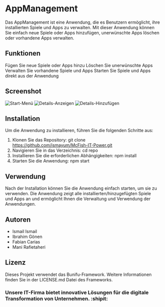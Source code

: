 
# AppManagement

Das AppManagement ist eine Anwendung, die es Benutzern ermöglicht, ihre installierten Spiele und Apps zu verwalten. Mit dieser Anwendung können Sie einfach neue Spiele oder Apps hinzufügen, unerwünschte Apps löschen oder vorhandene Apps verwalten.

## Funktionen
Fügen Sie neue Spiele oder Apps hinzu
Löschen Sie unerwünschte Apps
Verwalten Sie vorhandene Spiele und Apps
Starten Sie Spiele und Apps direkt aus der Anwendung

## Screenshot
![Start-Menü](https://my.mail.de/dl/5c49b6df15bce0645873c80096e0c0af)
![Details-Anzeigen](https://my.mail.de/dl/61c1fab60bbd7e14bc3d328553299fad)
![Details-Hinzufügen](https://my.mail.de/dl/0c7995c7eb3339412f4fb7ae6f2ac5d5)

## Installation
Um die Anwendung zu installieren, führen Sie die folgenden Schritte aus:

1. Klonen Sie das Repository: git clone https://github.com/ismayum/McFish-IT-Power.git
2. Navigieren Sie in das Verzeichnis: cd repo
3. Installieren Sie die erforderlichen Abhängigkeiten: npm install
4. Starten Sie die Anwendung: npm start

## Verwendung
Nach der Installation können Sie die Anwendung einfach starten, um sie zu verwenden. Die Anwendung zeigt alle installierten/hinzugefügten Spiele und Apps an und ermöglicht Ihnen die Verwaltung und Verwendung der Anwendungen.

## Autoren
+ Ismail Ismail
+ Ibrahim Gönen
+ Fabian Carias
+ Mani Rafietaheri

## Lizenz
Dieses Projekt verwendet das Bunifu-Framework. Weitere Informationen finden Sie in der LICENSE.md Datei des Frameworks.

### Unsere IT-Firma bietet innovative Lösungen für die digitale Transformation von Unternehmen. :shipit:

